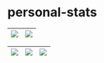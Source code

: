 # personal-stats
| ![](http://github-profile-summary-cards.vercel.app/api/cards/profile-details?username=victoriaquasar&theme=nord_dark) | ![](https://github-readme-streak-stats.herokuapp.com/?user=victoriaquasar&hide_border=true&date_format=M%20j%5B%2C%20Y%5D&background=2D3742&stroke=2D3742&ring=6bbbca&fire=6bbbca&currStreakNum=fff&sideNums=6bbbca&currStreakLabel=6bbbca&sideLabels=fff&dates=fff) |
| :-: | :-: |

| ![](http://github-profile-summary-cards.vercel.app/api/cards/stats?username=victoriaquasar&theme=nord_dark) | ![](http://github-profile-summary-cards.vercel.app/api/cards/repos-per-language?username=victoriaquasar&hide=Html&theme=nord_dark) | ![](http://github-profile-summary-cards.vercel.app/api/cards/most-commit-language?username=victoriaquasar&theme=nord_dark) |
| :-: | :-: | :-: |
